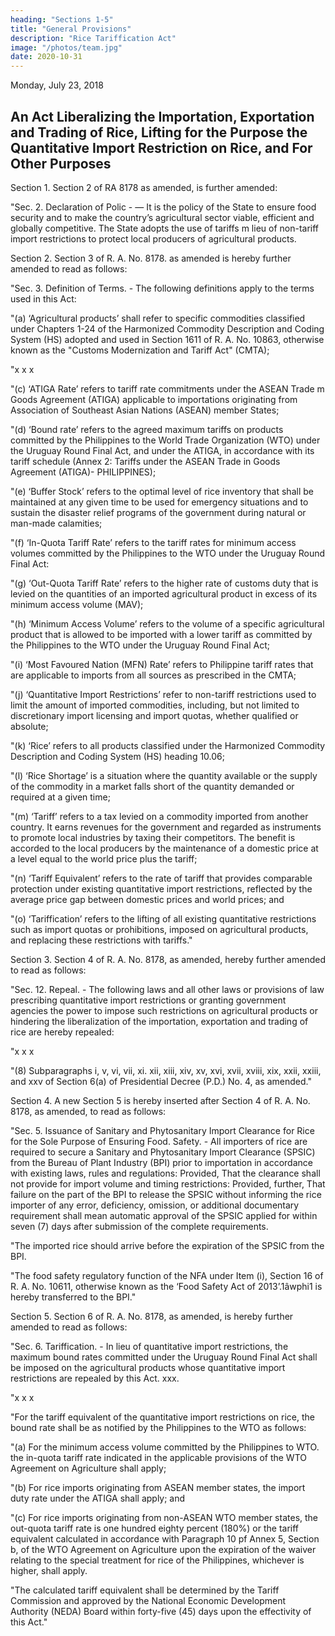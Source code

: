 ```yaml
---
heading: "Sections 1-5"
title: "General Provisions"
description: "Rice Tariffication Act"
image: "/photos/team.jpg"
date: 2020-10-31
---
```

	
<!-- Seventeenth Congress
Third Regular Session -->

Monday, July 23, 2018


## An Act Liberalizing the Importation, Exportation and Trading of Rice, Lifting for the Purpose the Quantitative Import Restriction on Rice, and For Other Purposes

<!-- Be it enacted by the Senate and House of Representatives of the Philippine Congress Assembled: -->

Section 1. Section 2 of RA 8178 as amended, is further amended:

"Sec. 2. Declaration of Polic - — It is the policy of the State to ensure food security and to make the country’s agricultural sector viable, efficient and globally competitive. The State adopts the use of tariffs m lieu of non-tariff import restrictions to protect local producers of agricultural products.

Section 2. Section 3 of R. A. No. 8178. as amended is hereby further amended to read as follows:

"Sec. 3. Definition of Terms. - The following definitions apply to the terms used in this Act:

"(a) ‘Agricultural products’ shall refer to specific commodities classified under Chapters 1-24 of the Harmonized Commodity Description and Coding System (HS) adopted and used in Section 1611 of R. A. No. 10863, otherwise known as the "Customs Modernization and Tariff Act" (CMTA);

"x x x

"(c) ‘ATIGA Rate’ refers to tariff rate commitments under the ASEAN Trade m Goods Agreement (ATIGA) applicable to importations originating from Association of Southeast Asian Nations (ASEAN) member States;

"(d) ‘Bound rate’ refers to the agreed maximum tariffs on products committed by the Philippines to the World Trade Organization (WTO) under the Uruguay Round Final Act, and under the ATIGA, in accordance with its tariff schedule (Annex 2: Tariffs under the ASEAN Trade in Goods Agreement (ATIGA)- PHILIPPINES);

"(e) ‘Buffer Stock’ refers to the optimal level of rice inventory that shall be maintained at any given time to be used for emergency situations and to sustain the disaster relief programs of the government during natural or man-made calamities;

"(f) ‘In-Quota Tariff Rate’ refers to the tariff rates for minimum access volumes committed by the Philippines to the WTO under the Uruguay Round Final Act:

"(g) ‘Out-Quota Tariff Rate’ refers to the higher rate of customs duty that is levied on the quantities of an imported agricultural product in excess of its minimum access volume (MAV);

"(h) ‘Minimum Access Volume’ refers to the volume of a specific agricultural product that is allowed to be imported with a lower tariff as committed by the Philippines to the WTO under the Uruguay Round Final Act;

"(i) ‘Most Favoured Nation (MFN) Rate’ refers to Philippine tariff rates that are applicable to imports from all sources as prescribed in the CMTA;

"(j) ‘Quantitative Import Restrictions’ refer to non-tariff restrictions used to limit the amount of imported commodities, including, but not limited to discretionary import licensing and import quotas, whether qualified or absolute;

"(k) ‘Rice’ refers to all products classified under the Harmonized Commodity Description and Coding System (HS) heading 10.06;

"(l) ‘Rice Shortage’ is a situation where the quantity available or the supply of the commodity in a market falls short of the quantity demanded or required at a given time;

"(m) ‘Tariff’ refers to a tax levied on a commodity imported from another country. It earns revenues for the government and regarded as instruments to promote local industries by taxing their competitors. The benefit is accorded to the local producers by the maintenance of a domestic price at a level equal to the world price plus the tariff;

"(n) ‘Tariff Equivalent’ refers to the rate of tariff that provides comparable protection under existing quantitative import restrictions, reflected by the average price gap between domestic prices and world prices; and

"(o) ‘Tariffication’ refers to the lifting of all existing quantitative restrictions such as import quotas or prohibitions, imposed on agricultural products, and replacing these restrictions with tariffs."

Section 3. Section 4 of R. A. No. 8178, as amended, hereby further amended to read as follows:

"Sec. 12. Repeal. - The following laws and all other laws or provisions of law prescribing quantitative import restrictions or granting government agencies the power to impose such restrictions on agricultural products or hindering the liberalization of the importation, exportation and trading of rice are hereby repealed:

"x x x

"(8) Subparagraphs i, v, vi, vii, xi. xii, xiii, xiv, xv, xvi, xvii, xviii, xix, xxii, xxiii, and xxv of Section 6(a) of Presidential Decree (P.D.) No. 4, as amended."

Section 4. A new Section 5 is hereby inserted after Section 4 of R. A. No. 8178, as amended, to read as follows:

"Sec. 5. Issuance of Sanitary and Phytosanitary Import Clearance for Rice for the Sole Purpose of Ensuring Food. Safety. - All importers of rice are required to secure a Sanitary and Phytosanitary Import Clearance (SPSIC) from the Bureau of Plant Industry (BPI) prior to importation in accordance with existing laws, rules and regulations: Provided, That the clearance shall not provide for import volume and timing restrictions: Provided, further, That failure on the part of the BPI to release the SPSIC without informing the rice importer of any error, deficiency, omission, or additional documentary requirement shall mean automatic approval of the SPSIC applied for within seven (7) days after submission of the complete requirements.

"The imported rice should arrive before the expiration of the SPSIC from the BPI.

"The food safety regulatory function of the NFA under Item (i), Section 16 of R. A. No. 10611, otherwise known as the ‘Food Safety Act of 2013’.1âwphi1 is hereby transferred to the BPI."

Section 5. Section 6 of R. A. No. 8178, as amended, is hereby further amended to read as follows:

"Sec. 6. Tariffication. - In lieu of quantitative import restrictions, the maximum bound rates committed under the Uruguay Round Final Act shall be imposed on the agricultural products whose quantitative import restrictions are repealed by this Act. xxx.

"x x x

"For the tariff equivalent of the quantitative import restrictions on rice, the bound rate shall be as notified by the Philippines to the WTO as follows:

"(a) For the minimum access volume committed by the Philippines to WTO. the in-quota tariff rate indicated in the applicable provisions of the WTO Agreement on Agriculture shall apply;

"(b) For rice imports originating from ASEAN member states, the import duty rate under the ATIGA shall apply; and

"(c) For rice imports originating from non-ASEAN WTO member states, the out-quota tariff rate is one hundred eighty percent (180%) or the tariff equivalent calculated in accordance with Paragraph 10 pf Annex 5, Section b, of the WTO Agreement on Agriculture upon the expiration of the waiver relating to the special treatment for rice of the Philippines, whichever is higher, shall apply.

"The calculated tariff equivalent shall be determined by the Tariff Commission and approved by the National Economic Development Authority (NEDA) Board within forty-five (45) days upon the effectivity of this Act."
